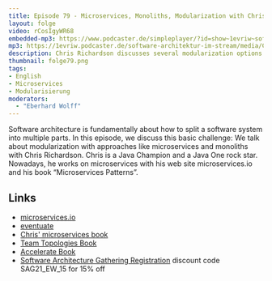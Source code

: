 ```yaml
---
title: Episode 79 - Microservices, Monoliths, Modularization with Chris Richardson
layout: folge
video: rCosIgyWR68
embedded-mp3: https://www.podcaster.de/simpleplayer/?id=show~1evriw~software-architektur-im-stream~pod-1e6821d62b21c8cff864973724&v=1633619086
mp3: https://1evriw.podcaster.de/software-architektur-im-stream/media/ChrisRichardsonMicroservicesMonolithsModularization.mp3
description: Chris Richardson discusses several modularization options like microservices and monoliths
thumbnail: folge79.png
tags:
- English
- Microservices
- Modularisierung
moderators:
  - "Eberhard Wolff"
---
```


Software architecture is fundamentally about how to split a software
system into multiple parts. In this episode, we discuss this basic
challenge: We talk about modularization with approaches like
microservices and monoliths with Chris Richardson. Chris is a Java
Champion and a Java One rock star. Nowadays, he works on microservices
with his web site microservices.io and his book “Microservices
Patterns”.

## Links

* [microservices.io](https://microservices.io/)
* [eventuate](https://eventuate.io/)
* [Chris' microservices book](https://amzn.to/3uREnpR)
* [Team Topologies Book](https://amzn.to/2Yu3mmY)
* [Accelerate Book](https://amzn.to/2YqUW03)
* [Software Architecture Gathering
  Registration](https://conferences.isaqb.org/software-architecture-gathering/tickets/)
  discount code SAG21_EW_15 for 15% off
